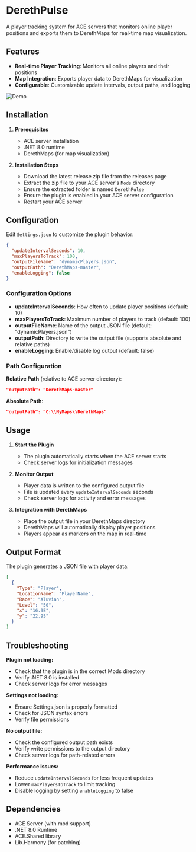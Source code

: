 # DerethPulse

A player tracking system for ACE servers that monitors online player positions and exports them to DerethMaps for real-time map visualization.

## Features

- **Real-time Player Tracking**: Monitors all online players and their positions
- **Map Integration**: Exports player data to DerethMaps for visualization
- **Configurable**: Customizable update intervals, output paths, and logging

![Demo](https://i.imgur.com/o8Q0q6k.gif)

## Installation

1. **Prerequisites**
   - ACE server installation
   - .NET 8.0 runtime
   - DerethMaps (for map visualization)

2. **Installation Steps**
   - Download the latest release zip file from the releases page
   - Extract the zip file to your ACE server's `Mods` directory
   - Ensure the extracted folder is named `DerethPulse`
   - Ensure the plugin is enabled in your ACE server configuration
   - Restart your ACE server



## Configuration

Edit `Settings.json` to customize the plugin behavior:

```json
{
  "updateIntervalSeconds": 10,
  "maxPlayersToTrack": 100,
  "outputFileName": "dynamicPlayers.json",
  "outputPath": "DerethMaps-master",
  "enableLogging": false
}
```

### Configuration Options

- **updateIntervalSeconds**: How often to update player positions (default: 10)
- **maxPlayersToTrack**: Maximum number of players to track (default: 100)
- **outputFileName**: Name of the output JSON file (default: "dynamicPlayers.json")
- **outputPath**: Directory to write the output file (supports absolute and relative paths)
- **enableLogging**: Enable/disable log output (default: false)

### Path Configuration

**Relative Path** (relative to ACE server directory):
```json
"outputPath": "DerethMaps-master"
```

**Absolute Path**:
```json
"outputPath": "C:\\MyMaps\\DerethMaps"
```

## Usage

1. **Start the Plugin**
   - The plugin automatically starts when the ACE server starts
   - Check server logs for initialization messages

2. **Monitor Output**
   - Player data is written to the configured output file
   - File is updated every `updateIntervalSeconds` seconds
   - Check server logs for activity and error messages

3. **Integration with DerethMaps**
   - Place the output file in your DerethMaps directory
   - DerethMaps will automatically display player positions
   - Players appear as markers on the map in real-time

## Output Format

The plugin generates a JSON file with player data:

```json
[
  {
    "Type": "Player",
    "LocationName": "PlayerName",
    "Race": "Aluvian",
    "Level": "50",
    "x": "16.9E",
    "y": "22.9S"
  }
]
```

## Troubleshooting

**Plugin not loading:**
- Check that the plugin is in the correct Mods directory
- Verify .NET 8.0 is installed
- Check server logs for error messages

**Settings not loading:**
- Ensure Settings.json is properly formatted
- Check for JSON syntax errors
- Verify file permissions

**No output file:**
- Check the configured output path exists
- Verify write permissions to the output directory
- Check server logs for path-related errors

**Performance issues:**
- Reduce `updateIntervalSeconds` for less frequent updates
- Lower `maxPlayersToTrack` to limit tracking
- Disable logging by setting `enableLogging` to false

## Dependencies

- ACE Server (with mod support)
- .NET 8.0 Runtime
- ACE.Shared library
- Lib.Harmony (for patching)

 